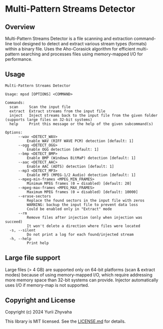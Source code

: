# Multi-Pattern Streams Detector

## Overview

Multi-Pattern Streams Detector is a file scanning and extraction command-line tool designed to detect and extract various stream types (formats) within a binary file. Uses the Aho-Corasick algorithm for efficient multi-pattern searching and processes files using memory-mapped I/O for performance.

## Usage

```
Multi-Pattern Streams Detector

Usage: mpsd [OPTIONS] <COMMAND>

Commands:
  scan     Scan the input file
  extract  Extract streams from the input file
  inject   Inject streams back to the input file from the given folder (supports large files on 32-bit systems)
  help     Print this message or the help of the given subcommand(s)

Options:
      --wav <DETECT_WAV>
          Enable WAV (RIFF WAVE PCM) detection [default: 1]
      --ogg <DETECT_OGG>
          Enable OGG detection [default: 1]
      --bmp <DETECT_BMP>
          Enable BMP (Windows BitMaP) detection [default: 1]
      --aac <DETECT_AAC>
          Enable AAC (ADTS) detection [default: 1]
      --mp3 <DETECT_MP3>
          Enable MP3 (MPEG-1/2 Audio) detection [default: 1]
      --mpeg-min-frames <MPEG_MIN_FRAMES>
          Minimum MPEG frames (0 = disabled) [default: 20]
      --mpeg-max-frames <MPEG_MAX_FRAMES>
          Maximum MPEG frames (0 = disabled) [default: 10000]
      --erase-sectors
          Replace the found sectors in the input file with zeros
          WARNING: backup the input file to prevent data loss
          Could be enabled only in "Extract" mode
      --rm
          Remove files after injection (only when injection was succeed)
          It won't delete a direction where files were located
  -s, --silent
          Do not print a log for each found/injected stream
  -h, --help
          Print help
```

## Large file support

Large files (> 4 GB) are supported only on 64-bit platforms (scan & extract modes) because of using memory-mapped I/O, which require addressing more memory space than 32-bit systems can provide. Injector automatically uses I/O if memory-map is not supported.

## Copyright and License

Copyright (c) 2024 Yurii Zhyvaha

This library is MIT licensed. See the
[LICENSE.md](https://github.com/phyxolog/mpsd/blob/master/LICENSE.md) for details.
